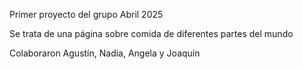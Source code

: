 Primer proyecto del grupo Abril 2025

Se trata de una página sobre comida de diferentes partes del mundo

Colaboraron Agustín, Nadia, Angela y Joaquín

